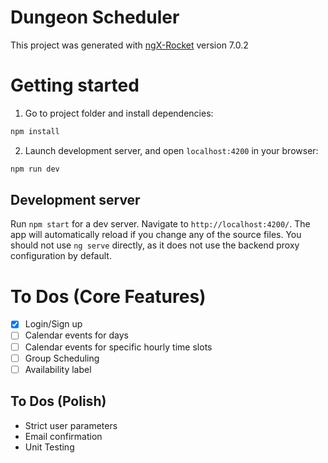 # Dungeon Scheduler

This project was generated with [ngX-Rocket](https://github.com/ngx-rocket/generator-ngx-rocket/)
version 7.0.2

# Getting started

1. Go to project folder and install dependencies:
 ```sh
 npm install
 ```

2. Launch development server, and open `localhost:4200` in your browser:
 ```sh
 npm run dev
 ```
 
## Development server

Run `npm start` for a dev server. Navigate to `http://localhost:4200/`. The app will automatically reload if you change
any of the source files.
You should not use `ng serve` directly, as it does not use the backend proxy configuration by default.

# To Dos (Core Features)
- [x] Login/Sign up
- [ ] Calendar events for days
- [ ] Calendar events for specific hourly time slots
- [ ] Group Scheduling
- [ ] Availability label

## To Dos (Polish)
- Strict user parameters
- Email confirmation
- Unit Testing

